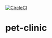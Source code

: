 [![CircleCI](https://circleci.com/gh/mattdnee/pet-clinic.svg?style=svg)](https://circleci.com/gh/mattdnee/pet-clinic)
# pet-clinic